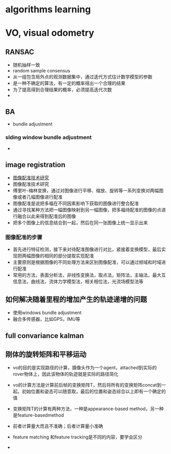 # algorithms learning

# VO, visual odometry

## RANSAC

* 随机抽样一致
* random sample consensus
* 从一组包含局外点的观测数据集中，通过迭代方式估计数学模型的参数
* 是一种不确定的算法，有一定的概率得出一个合理的结果
* 为了提高得到合理结果的概率，必须提高迭代次数
* 

## BA

* bundle adjustment


### slding window bundle adjustment

* 

## image registration

* [图像配准技术研究](https://wenku.baidu.com/view/2b4656229ec3d5bbfc0a742d.html)
* 图像配准技术研究
* 傅里叶-梅林变换，通过对图像进行平移、缩放、旋转等一系列变换对两幅图像或者几幅图像进行配准
* 图像配准是说把多福在不同因素影响下获取的图像进行整合配准
* 通过寻找某种方法把一幅图像映射到另一幅图像，把多福待配准的图像的点进行融合以此来得到配准后的图像
* 把多个图像上的信息结合到一起，然后在同一张图像上统一显示出来

### 图像配准的步骤

* 首先进行特征检测，接下来对待配准图像进行对比，紧接着变换模型，最后实现把两幅图像的相同的部分提取实现配准
* 主要原则是根据图像的不同处理方法来区别图像配准，可以通过频域和时域进行配准
* 常用的方法，表面分析法，非线性变换法，取点法，矩阵法，主轴法，最大互信息法，曲线法，流体力学模型法，相关相位法，光流场模型法等


## 如何解决随着里程的增加产生的轨迹递增的问题

* 使用windows bundle adjustment
* 融合多传感器，比如GPS，IMU等

## full convariance kalman

## 刚体的旋转矩阵和平移运动

* vo的目的是实现路径的计算，摄像头作为一个agent，attached到实际的rover物体上，因此该物体的轨迹就是实际的路径简化
* vo的计算方法是计算前后帧的变换矩阵T，然后将所有的变换矩阵concat到一起。初始位置和姿态可以随意取，最后的位置和姿态综合以上即有一个确定的值
* 变换矩阵T的计算有两种方法，一种是appearance-based method，另一种是feature-basedmethod
* 前者计算量大而且不准确；后者计算量小准确

* feature matching 和feature tracking是不同的内容，要学会区分
* 